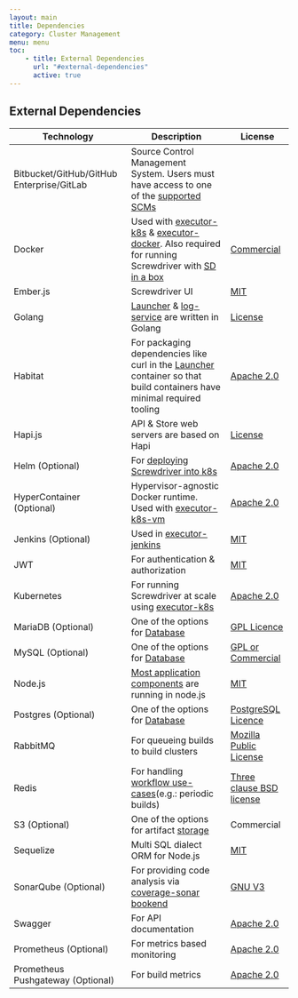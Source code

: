 ```yaml
---
layout: main
title: Dependencies
category: Cluster Management
menu: menu
toc:
    - title: External Dependencies
      url: "#external-dependencies"
      active: true
---
```

## External Dependencies

 | Technology             | Description | License |
 | ----                   | ----        | ----    |
 | Bitbucket/GitHub/GitHub Enterprise/GitLab | Source Control Management System. Users must have access to one of the [supported SCMs](../user-guide/scm) |         |
 | Docker                 | Used with [executor-k8s](https://github.com/screwdriver-cd/executor-k8s) & [executor-docker](https://github.com/screwdriver-cd/executor-docker). Also required for running Screwdriver with [SD in a box](https://github.com/screwdriver-cd/in-a-box)  | [Commercial](https://www.docker.com/pricing/) |
 | Ember.js               | Screwdriver UI            | [MIT](https://github.com/emberjs/ember.js/blob/master/LICENSE)         |
 | Golang                 | [Launcher](https://github.com/screwdriver-cd/launcher) & [log-service](https://github.com/screwdriver-cd/log-service) are written in Golang  | [License](https://golang.org/LICENSE) |
 | Habitat                | For packaging dependencies like curl in the [Launcher](https://github.com/screwdriver-cd/launcher) container so that build containers have minimal required tooling | [Apache 2.0](https://www.habitat.sh/legal/licensing) |
 | Hapi.js                | API & Store web servers are based on Hapi | [License](https://github.com/hapijs/hapijs.com/blob/master/LICENSE)        |
 | Helm (Optional)           | For [deploying Screwdriver into k8s](https://github.com/screwdriver-cd/screwdriver-chart) | [Apache 2.0](https://github.com/helm/helm/blob/master/LICENSE) |
 | HyperContainer (Optional) | Hypervisor-agnostic Docker runtime. Used with [executor-k8s-vm](https://github.com/screwdriver-cd/executor-k8s-vm) | [Apache 2.0](https://github.com/hyperhq/hyperd/blob/master/LICENSE) |
 | Jenkins (Optional)     | Used in [executor-jenkins](https://github.com/screwdriver-cd/executor-jenkins)  | [MIT](https://www.jenkins.io/doc/developer/publishing/preparation/#license) |
 | JWT                    | For authentication & authorization | [MIT](https://github.com/jsonwebtoken/jsonwebtoken.github.io/blob/master/LICENSE.txt) |
 | Kubernetes             | For running Screwdriver at scale using [executor-k8s](https://github.com/screwdriver-cd/executor-k8s) | [Apache 2.0](https://github.com/kubernetes/kubernetes/blob/master/LICENSE) |
 | MariaDB (Optional) | One of the options for [Database](https://github.com/screwdriver-cd/datastore-sequelize/) | [GPL Licence](https://mariadb.com/bsl-faq-mariadb/) |
 | MySQL (Optional) | One of the options for [Database](https://github.com/screwdriver-cd/datastore-sequelize/) | [GPL or Commercial](https://www.mysql.com/about/legal/) |
 | Node.js                | [Most application components](../about/contributing/where-to-contribute) are running in node.js             | [MIT](https://github.com/nodejs/node/blob/master/LICENSE) |
 | Postgres (Optional) | One of the options for [Database](https://github.com/screwdriver-cd/datastore-sequelize/) | [PostgreSQL Licence](https://opensource.org/licenses/postgresql) |
 | RabbitMQ               | For queueing builds to build clusters | [Mozilla Public License](https://www.rabbitmq.com/mpl.html) |
 | Redis                  | For handling [workflow use-cases](../user-guide/configuration/workflow)(e.g.: periodic builds) | [Three clause BSD license](https://redis.io/topics/license) |
 | S3 (Optional)           | One of the options for artifact [storage](https://github.com/screwdriver-cd/store) | Commercial |
 | Sequelize              | Multi SQL dialect ORM for Node.js | [MIT](https://github.com/sequelize/sequelize/blob/master/LICENSE) |
 | SonarQube (Optional)   | For providing code analysis via [coverage-sonar bookend](https://github.com/screwdriver-cd/coverage-sonar) | [GNU V3](https://www.sonarqube.org/downloads/license) |
 | Swagger                | For API documentation | [Apache 2.0](https://swagger.io/license) |
 | Prometheus (Optional)   | For metrics based monitoring | [Apache 2.0](https://github.com/prometheus/prometheus/blob/master/LICENSE) |
 | Prometheus Pushgateway (Optional) | For build metrics  | [Apache 2.0](https://github.com/prometheus/pushgateway/blob/master/LICENSE) |
